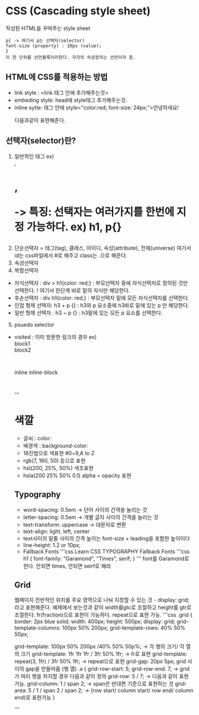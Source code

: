 # CSS (Cascading style sheet)
작성된 HTML을 꾸며주는 style sheet
```
p{ -> 여기서 p는 선택자(selector)
font-size (property) : 10px (value); 
}
이 한 단위를 선언블록이라한다. 각각의 속성정의는 선언이라 함.
```
## HTML에 CSS를 적용하는 방법
- link style : <link 태그 안에 추가해주는것>
- embeding style: head에 style태그 추가해주는것. <style></style>
- inline sytle: 태그 안에 style="color:red; font-size: 24px;">안녕하세요!</p> 다음과같이 표현해준다.

## 선택자(selector)란?
1) 일반적인 태그 ex) <div>, <h1>, <p> -> 특징: 선택자는 여러가지를 한번에 지정 가능하다. ex) h1, p{}
2) 단순선택자 = 태그(tag), 클래스, 아이디, 속성(attribute), 전체(universe)
여기서 id는 css파일에서 #로 해주고 class는 .으로 해준다.
3) 속성선택자
4) 복합선택자
 - 자식선택자 : div > h1{color: red;} : 부모선택자 중에 자식선택자로 정의된 것만 선택한다. ! 여기서 한단계 바로 밑의 자식만 해당한다.
 - 후손선택자 : div h1{color: red;} : 부모선택자 밑에 모든 자식선택자를 선택한다.
 - 인접 형제 선택자: h3 + p {} : h3와 p 요소중에 h3바로 밑에 있는 p 만 해당한다.
 - 일반 형제 선택자 : h3 ~ p {} : h3밑에 있는 모든 p 요소를 선택한다.
5) psuedo selector
 - visited : 이미 방문한 링크의 경우 ex) <style> a:link{color: red;}
 - link : 방문하지 않은 링크의 경우
 - hover : 마우스를 올렸을때 나타나는 행동
 - focus : 클릭했을때 나타나는 행동
 
## position
웹페이지 내부 content(tag)의 위치를 지정해주는것
css file 내부에 .header{} 내부에 표현해줌
'''python
position: relative or absolute or fixed; 라고 표현해준다.
z-index: 숫자
'''
 - relative : content의 위치는 페이지의 기본 위치를 기준으로 함
 - absolute : content의 위치는 가장 가까운 위치에 있는 요소를 기준으로 한다.(overlap됨)
 - fixed : 웹페이지에 위치에 고정할 수 있으며 스크롤해도 그 위치에 고정되어있다.
 - z-index : 다른 요소와 overlap될 때 중첩되는 위치를 숫자로 지정한다.
 
## display
 content(tag)가 어떻게 보여줄지 결정하는 것
 '''css
 display: none, block, inline, inline-block;
 '''
  - none: 태그가 보이지 않게 되며 영역을 차지하지 않습니다.
  - block : <div>, <p> 태그가 이에 해당되며 가로길이가 기본적으로 width: 100%로 된다.
            태그를 이어서 사용하면 줄바꿈이 되어 보이며 width와 height속성을 지정할 수 있으며
            레이아웃 배치시 주로 쓰인다.
  - inline : <span>, <b> 태그가 이에 해당되며 block과 달리 줄 바꿈이 되지 않고
             width와 height를 지정할 수 없다.
  - inline-block : block과 inline의 중간 형태라고 볼 수 있는데, 줄 바꿈이 되지 않지만 크기를 지정 할 수 있다.
  
## float , clear
  - float : 웹페이지에서 맨 왼쪽 or 맨 오른쪽으로 content를 이동해주는것
  - clear : 웹페이지에서 요소의 왼쪽 또는 오른쪽으로 지우는 것
  
##예제
  '''css
  <html>
<head>
<style>
	#box-container > div,
	#box-container > span{
		border: 2px solid #09c;
		margin: 3px 0;
		padding: 5px;
	} 
	.none{ display: none }
	.block1{ display: block }
	.block2{ display: block; width: 300px; height: 60px; }
	.inline{ display: inline; width: 200px; height: 60px; }
	.inline-block{ display: inline-block; width: 200px; height: 60px; *zoom: 1; }
</style>
</head>
<body>
	<div id="box-container">
		<div class="none">none</div>
		<div class="block1">block1</div>
		<div class="block2">block2</div>
		<span class="inline">inline</span>
		<span class="inline-block">inline-block</span>
	</div>
</body>
</html>
  '''
  
# 색깔
 - 글씨 : color:
 - 배경색 : background-color: 
 - 16진법으로 색표현 #0~9,A to Z
 - rgb(7, 160, 50) 등으로 표현
 - hsl(200, 25%, 50%) 색조표현
 - hsla(200 25% 50% 0.1) alpha = opacity 표현
  
## Typography
 - word-spacing: 0.5em -> 단어 사이의 간격을 늘리는 것
 - letter-spacing: 0.5em -> 개별 글자 사이의 간격을 늘리는 것
 - text-transform: uppercase -> 대문자로 변환
 - text-align: light, left, center
 - text사이의 밑줄 사이의 간격 높이는 font-size + leading을 포함한 높이이다
 - line-height: 1.2 or 10px;
 - Fallback Fonts
 '''css
 Learn
CSS TYPOGRAPHY
Fallback Fonts
'''css
h1 {
  font-family: "Garamond", "Times", serif;
}
 '''
 font를 Garamond로 한다. 안되면 times, 안되면 seirf로 해라


## Grid
웹페이지 전반적인 위치를 주요 영역으로 나눠 지정할 수 있는 것 - display: grid; 라고 표현해준다.
예제에서 보는것과 같이 width를gtc로 조절하고 height를 gtr로 조절한다.
fr(fraction)으로 표현이 가능하다.
repeat으로 표현 가능.
'''css
.grid {
  border: 2px blue solid;
  width: 400px;
  height: 500px;
  display: grid;
  grid-template-columns: 100px 50% 200px;
  grid-template-rows: 40% 50% 50px;
  
  grid-template: 100px 50% 200px /40% 50% 50p%; -> 각 행의 크기/ 각 열의 크기
  grid-template: 1fr 1fr 1fr / 3fr 50% 1fr; -> fr로 표현
  grid-template: repeat(3, 1fr) / 3fr 50% 1fr; -> repeat으로 표현
  grid-gap: 20px 5px; grid 사이의 gap을 만들어줌 (행 열)
  .a {
  grid-row-start: 5;
  grid-row-end: 7;  -> grid가 여러 행을 차지할 경우 다음과 같이 정의
  grid-row: 5 / 7;  -> 다음과 같이 표현 가능.
  grid-column: 1 / span 2; -> span은 반대편 기준으로 표현하는 것
  grid-area: 5 / 1 / span 2 / span 2; -> (row start/ column start/ row end/ column end)로 표현가능
  } 

'''
